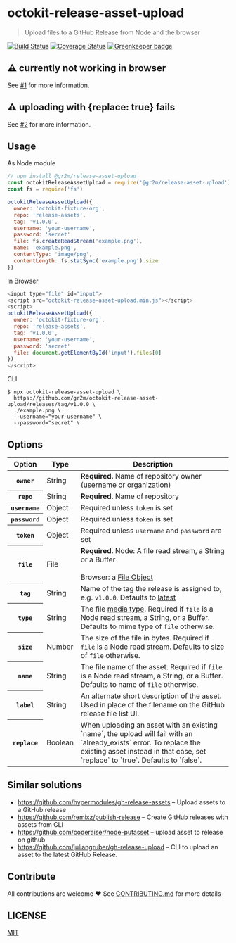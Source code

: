 # octokit-release-asset-upload

> Upload files to a GitHub Release from Node and the browser

[![Build Status](https://travis-ci.org/gr2m/octokit-release-asset-upload.svg?branch=master)](https://travis-ci.org/gr2m/octokit-release-asset-upload)
[![Coverage Status](https://coveralls.io/repos/gr2m/octokit-release-asset-upload/badge.svg?branch=master)](https://coveralls.io/github/gr2m/octokit-release-asset-upload?branch=master)
[![Greenkeeper badge](https://badges.greenkeeper.io/gr2m/octokit-release-asset-upload.svg)](https://greenkeeper.io/)

## ⚠️ currently not working in browser

See [#1](https://github.com/gr2m/octokit-release-asset-upload/issues/1) for more information.

## ⚠️ uploading with {replace: true} fails

See [#2](https://github.com/gr2m/octokit-release-asset-upload/issues/2) for more information.

## Usage

As Node module

```js
// npm install @gr2m/release-asset-upload
const octokitReleaseAssetUpload = require('@gr2m/release-asset-upload')
const fs = require('fs')

octokitReleaseAssetUpload({
  owner: 'octokit-fixture-org',
  repo: 'release-assets',
  tag: 'v1.0.0',
  username: 'your-username',
  password: 'secret'
  file: fs.createReadStream('example.png'),
  name: 'example.png',
  contentType: 'image/png',
  contentLength: fs.statSync('example.png').size
})
```

In Browser

```js
<input type="file" id="input">
<script src="octokit-release-asset-upload.min.js"></script>
<script>
octokitReleaseAssetUpload({
  owner: 'octokit-fixture-org',
  repo: 'release-assets',
  tag: 'v1.0.0',
  username: 'your-username',
  password: 'secret'
  file: document.getElementById('input').files[0]
})
</script>
```

CLI

```
$ npx octokit-release-asset-upload \
  https://github.com/gr2m/octokit-release-asset-upload/releases/tag/v1.0.0 \
  ./example.png \
  --username="your-username" \
  --password="secret" \
```

## Options

<table>
  <thead>
    <tr>
      <th>
        Option
      </th>
      <th>
        Type
      </th>
      <th>
        Description
      </th>
    </tr>
  </thead>
  <tbody>
    <tr>
      <th>
        <code>owner</code>
      </th>
      <td>
        String
      </td>
      <td>
        <strong>Required.</strong>
        Name of repository owner (username or organization)
      </td>
    </tr>
    <tr>
      <th>
        <code>repo</code>
      </th>
      <td>
        String
      </td>
      <td>
        <strong>Required.</strong>
        Name of repository
      </td>
    </tr>
    <tr>
      <th>
        <code>username</code>
      </th>
      <td>
        Object
      </td>
      <td>
        Required unless <code>token</code> is set
      </td>
    </tr>
    <tr>
      <th>
        <code>password</code>
      </th>
      <td>
        Object
      </td>
      <td>
        Required unless <code>token</code> is set
      </td>
    </tr>
    <tr>
      <th>
        <code>token</code>
      </th>
      <td>
        Object
      </td>
      <td>
        Required unless <code>username</code> and <code>password</code> are set
      </td>
    </tr>
    <tr>
      <th>
        <code>file</code>
      </th>
      <td>
        File
      </td>
      <td>
        <strong>Required.</strong>
        Node: A file read stream, a String or a Buffer<br><br>
        Browser: a <a href="https://developer.mozilla.org/en-US/docs/Web/API/File">File Object</a>
      </td>
    </tr>
    <tr>
      <th>
        <code>tag</code>
      </th>
      <td>
        String
      </td>
      <td>
        Name of the tag the release is assigned to, e.g. <code>v1.0.0</code>. Defaults to <a href="https://developer.github.com/v3/repos/releases/#get-the-latest-release">latest</a>
      </td>
    </tr>
    <tr>
      <th>
        <code>type</code>
      </th>
      <td>
        String
      </td>
      <td>
        The file <a href="https://www.iana.org/assignments/media-types/media-types.xhtml">media type</a>. Required if <code>file</code> is a Node read stream, a String, or a Buffer. Defaults to mime type of <code>file</code> otherwise.
      </td>
    </tr>
    <tr>
      <th>
        <code>size</code>
      </th>
      <td>
        Number
      </td>
      <td>
        The size of the file in bytes. Required if <code>file</code> is a Node read stream. Defaults to size of <code>file</code> otherwise.
      </td>
    </tr>
    <tr>
      <th>
        <code>name</code>
      </th>
      <td>
        String
      </td>
      <td>
        The file name of the asset. Required if <code>file</code> is a Node read stream, a String, or a Buffer. Defaults to name of <code>file</code> otherwise.
      </td>
    </tr>
    <tr>
      <th>
        <code>label</code>
      </th>
      <td>
        String
      </td>
      <td>
        An alternate short description of the asset. Used in place of the filename on the GitHub release file list UI.
      </td>
    </tr>
    <tr>
      <th>
        <code>replace</code>
      </th>
      <td>
        Boolean
      </td>
      <td>
        When uploading an asset with an existing `name`, the upload will fail with an `already_exists` error. To replace the existing asset instead in that case, set `replace` to `true`. Defaults to `false`.
      </td>
    </tr>
  </tbody>
</table>

## Similar solutions

- https://github.com/hypermodules/gh-release-assets – Upload assets to a GitHub release
- https://github.com/remixz/publish-release – Create GitHub releases with assets from CLI
- https://github.com/coderaiser/node-putasset – upload asset to release on github
- https://github.com/juliangruber/gh-release-upload – CLI to upload an asset to the latest GitHub Release.

## Contribute

All contributions are welcome ❤️ See [CONTRIBUTING.md](CONTRIBUTING.md) for more details

## LICENSE

[MIT](LICENSE)
